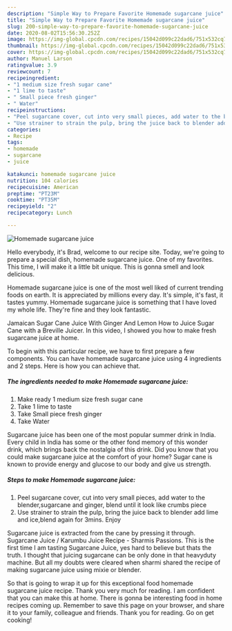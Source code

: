 ```yaml
---
description: "Simple Way to Prepare Favorite Homemade sugarcane juice"
title: "Simple Way to Prepare Favorite Homemade sugarcane juice"
slug: 200-simple-way-to-prepare-favorite-homemade-sugarcane-juice
date: 2020-08-02T15:56:30.252Z
image: https://img-global.cpcdn.com/recipes/15042d099c22dad6/751x532cq70/homemade-sugarcane-juice-recipe-main-photo.jpg
thumbnail: https://img-global.cpcdn.com/recipes/15042d099c22dad6/751x532cq70/homemade-sugarcane-juice-recipe-main-photo.jpg
cover: https://img-global.cpcdn.com/recipes/15042d099c22dad6/751x532cq70/homemade-sugarcane-juice-recipe-main-photo.jpg
author: Manuel Larson
ratingvalue: 3.9
reviewcount: 7
recipeingredient:
- "1 medium size fresh sugar cane"
- "1 lime to taste"
- " Small piece fresh ginger"
- " Water"
recipeinstructions:
- "Peel sugarcane cover, cut into very small pieces, add water to the blender,sugarcane and ginger, blend until it look like crumbs piece"
- "Use strainer to strain the pulp, bring the juice back to blender add lime and ice,blend again for 3mins. Enjoy"
categories:
- Recipe
tags:
- homemade
- sugarcane
- juice

katakunci: homemade sugarcane juice 
nutrition: 104 calories
recipecuisine: American
preptime: "PT23M"
cooktime: "PT35M"
recipeyield: "2"
recipecategory: Lunch

---
```



![Homemade sugarcane juice](https://img-global.cpcdn.com/recipes/15042d099c22dad6/751x532cq70/homemade-sugarcane-juice-recipe-main-photo.jpg)

Hello everybody, it's Brad, welcome to our recipe site. Today, we're going to prepare a special dish, homemade sugarcane juice. One of my favorites. This time, I will make it a little bit unique. This is gonna smell and look delicious.

Homemade sugarcane juice is one of the most well liked of current trending foods on earth. It is appreciated by millions every day. It's simple, it's fast, it tastes yummy. Homemade sugarcane juice is something that I have loved my whole life. They're fine and they look fantastic.

Jamaican Sugar Cane Juice With Ginger And Lemon How to Juice Sugar Cane with a Breville Juicer. In this video, I showed you how to make fresh sugarcane juice at home.


To begin with this particular recipe, we have to first prepare a few components. You can have homemade sugarcane juice using 4 ingredients and 2 steps. Here is how you can achieve that.

<!--inarticleads1-->

##### The ingredients needed to make Homemade sugarcane juice:

1. Make ready 1 medium size fresh sugar cane
1. Take 1 lime to taste
1. Take  Small piece fresh ginger
1. Take  Water


Sugarcane juice has been one of the most popular summer drink in India. Every child in India has some or the other fond memory of this wonder drink, which brings back the nostalgia of this drink. Did you know that you could make sugarcane juice at the comfort of your home? Sugar cane is known to provide energy and glucose to our body and give us strength. 

<!--inarticleads2-->

##### Steps to make Homemade sugarcane juice:

1. Peel sugarcane cover, cut into very small pieces, add water to the blender,sugarcane and ginger, blend until it look like crumbs piece
1. Use strainer to strain the pulp, bring the juice back to blender add lime and ice,blend again for 3mins. Enjoy


Sugarcane juice is extracted from the cane by pressing it through. Sugarcane Juice / Karumbu Juice Recipe - Sharmis Passions. This is the first time I am tasting Sugarcane Juice, yes hard to believe but thats the truth. I thought that juicing sugarcane can be only done in that heavyduty machine. But all my doubts were cleared when sharmi shared the recipe of making sugarcane juice using mixie or blender. 

So that is going to wrap it up for this exceptional food homemade sugarcane juice recipe. Thank you very much for reading. I am confident that you can make this at home. There is gonna be interesting food in home recipes coming up. Remember to save this page on your browser, and share it to your family, colleague and friends. Thank you for reading. Go on get cooking!
